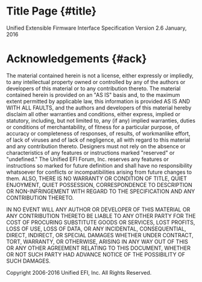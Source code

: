# Title Page {#title}

Unified Extensible Firmware Interface
Specification
Version 2.6
January, 2016

# Acknowledgements {#ack}

The material contained herein is not a license, either expressly or impliedly,
to any intellectual property owned or controlled by any of the authors or
developers of this material or to any contribution thereto. The material
contained herein is provided on an "AS IS" basis and, to the maximum extent
permitted by applicable law, this information is provided AS IS AND WITH ALL
FAULTS, and the authors and developers of this material hereby disclaim all
other warranties and conditions, either express, implied or statutory,
including, but not limited to, any (if any) implied warranties, duties or
conditions of merchantability, of fitness for a particular purpose, of accuracy
or completeness of responses, of results, of workmanlike effort, of lack of
viruses and of lack of negligence, all with regard to this material and any
contribution thereto. Designers must not rely on the absence or characteristics
of any features or instructions marked "reserved" or "undefined." The Unified
EFI Forum, Inc. reserves any features or instructions so marked for future
definition and shall have no responsibility whatsoever for conflicts or
incompatibilities arising from future changes to them. ALSO, THERE IS NO
WARRANTY OR CONDITION OF TITLE, QUIET ENJOYMENT, QUIET POSSESSION,
CORRESPONDENCE TO DESCRIPTION OR NON-INFRINGEMENT WITH REGARD TO THE
SPECIFICATION AND ANY CONTRIBUTION THERETO.

IN NO EVENT WILL ANY AUTHOR OR DEVELOPER OF THIS MATERIAL OR ANY CONTRIBUTION
THERETO BE LIABLE TO ANY OTHER PARTY FOR THE COST OF PROCURING SUBSTITUTE GOODS
OR SERVICES, LOST PROFITS, LOSS OF USE, LOSS OF DATA, OR ANY INCIDENTAL,
CONSEQUENTIAL, DIRECT, INDIRECT, OR SPECIAL DAMAGES WHETHER UNDER CONTRACT,
TORT, WARRANTY, OR OTHERWISE, ARISING IN ANY WAY OUT OF THIS OR ANY OTHER
AGREEMENT RELATING TO THIS DOCUMENT, WHETHER OR NOT SUCH PARTY HAD ADVANCE
NOTICE OF THE POSSIBILITY OF SUCH DAMAGES.

Copyright 2006-2016 Unified EFI, Inc. All Rights Reserved.
